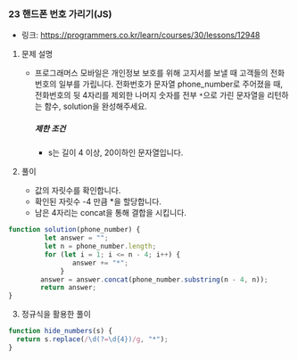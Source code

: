 ### 23 핸드폰 번호 가리기(JS)

* 링크: https://programmers.co.kr/learn/courses/30/lessons/12948

1. 문제 설명

   * 프로그래머스 모바일은 개인정보 보호를 위해 고지서를 보낼 때 고객들의 전화번호의 일부를 가립니다.
     전화번호가 문자열 phone_number로 주어졌을 때, 전화번호의 뒷 4자리를 제외한 나머지 숫자를 전부 `*`으로 가린 문자열을 리턴하는 함수, solution을 완성해주세요.

     ##### 제한 조건

     - s는 길이 4 이상, 20이하인 문자열입니다.

2. 풀이

   * 값의 자릿수를 확인합니다.
   * 확인된 자릿수 -4 만큼 *을 할당합니다.
   * 남은 4자리는 concat을 통해 결합을 시킵니다.
   
```js
function solution(phone_number) {
         let answer = "";
         let n = phone_number.length;
         for (let i = 1; i <= n - 4; i++) {
                answer += "*";
             }
        answer = answer.concat(phone_number.substring(n - 4, n));
        return answer;
}
```





3. 정규식을 활용한 풀이

```js
function hide_numbers(s) {
  return s.replace(/\d(?=\d{4})/g, "*");
}
```



